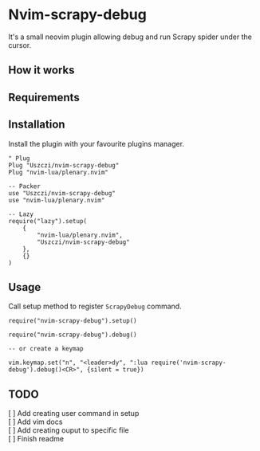 # Nvim-scrapy-debug

It's a small neovim plugin allowing debug and run Scrapy spider under the cursor.

## How it works

## Requirements

## Installation

Install the plugin with your favourite plugins manager.

```
" Plug
Plug "Uszczi/nvim-scrapy-debug"
Plug "nvim-lua/plenary.nvim"
```

```
-- Packer
use "Uszczi/nvim-scrapy-debug"
use "nvim-lua/plenary.nvim"
```

```
-- Lazy
require("lazy").setup(
    {
        "nvim-lua/plenary.nvim",
        "Uszczi/nvim-scrapy-debug"
    },
    {}
)
```

## Usage

Call setup method to register `ScrapyDebug` command.

```
require("nvim-scrapy-debug").setup()

```

```
require("nvim-scrapy-debug").debug()

-- or create a keymap

vim.keymap.set("n", "<leader>dy", ":lua require('nvim-scrapy-debug').debug()<CR>", {silent = true})
```

## TODO

[ ] Add creating user command in setup \
[ ] Add vim docs \
[ ] Add creating ouput to specific file \
[ ] Finish readme
